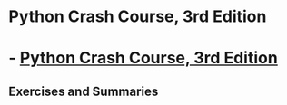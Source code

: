 # Python Crash Course, 3rd Edition

# - [Python Crash Course, 3rd Edition](https://www.amazon.com.br/Python-Crash-Course-Eric-Matthes/dp/1718502702)


## Exercises and Summaries


